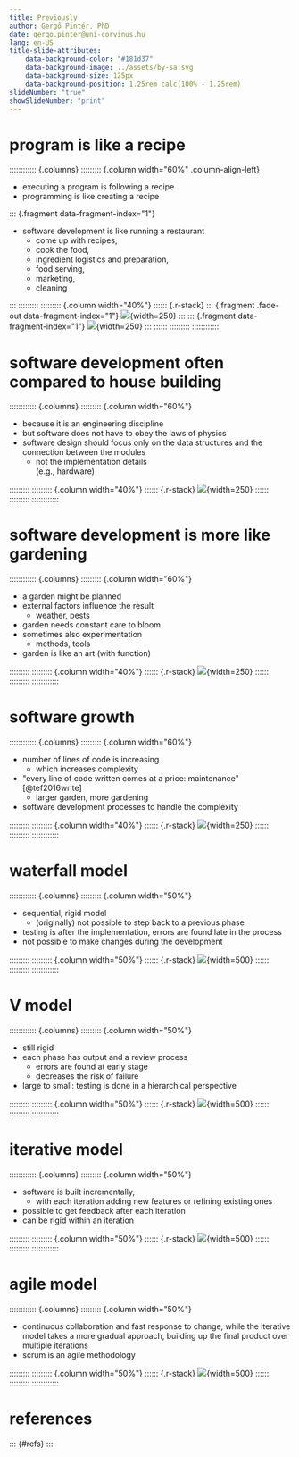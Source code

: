 ```yaml
---
title: Previously 
author: Gergő Pintér, PhD
date: gergo.pinter@uni-corvinus.hu
lang: en-US
title-slide-attributes:
    data-background-color: "#181d37"
    data-background-image: ../assets/by-sa.svg
    data-background-size: 125px
    data-background-position: 1.25rem calc(100% - 1.25rem)
slideNumber: "true"
showSlideNumber: "print"
---
```


# program is like a recipe

:::::::::::: {.columns}
::::::::: {.column width="60%" .column-align-left}
- executing a program is following a recipe
- programming is like creating a recipe

::: {.fragment data-fragment-index="1"}
- software development is like running a restaurant
    - come up with recipes,
    - cook the food,
    - ingredient logistics and preparation,
    - food serving,
    - marketing,
    - cleaning

:::
:::::::::
::::::::: {.column width="40%"}
:::::: {.r-stack}
::: {.fragment .fade-out data-fragment-index="1"}
![](figures/publicdomainvectors/a-cook-is-preparing-a-meal-publicdomainvectors.org.svg){width=250}
:::
::: {.fragment data-fragment-index="1"}
![](figures/publicdomainvectors/restaurant-table-publicdomainvectors.org.svg){width=250}
:::
::::::
:::::::::
::::::::::::

# software development often compared to house building

:::::::::::: {.columns}
::::::::: {.column width="60%"}
- because it is an engineering discipline
- but software does not have to obey the laws of physics
- software design should focus only on the data structures and the connection between the modules
    - not the implementation details<br>(e.g., hardware)

:::::::::
::::::::: {.column width="40%"}
:::::: {.r-stack}
![](figures/publicdomainvectors/architect-engineer-developing-a-construction-of-house.svg){width=250}
::::::
:::::::::
::::::::::::

# software development is more like gardening

:::::::::::: {.columns}
::::::::: {.column width="60%"}
- a garden might be planned
- external factors influence the result
    - weather, pests
- garden needs constant care to bloom
- sometimes also experimentation
    - methods, tools
- garden is like an art (with function)

:::::::::
::::::::: {.column width="40%"}
:::::: {.r-stack}
![](figures/publicdomainvectors/gardener-watering-with-a-hose.svg){width=250}
::::::
:::::::::
::::::::::::

# software growth

:::::::::::: {.columns}
::::::::: {.column width="60%"}
- number of lines of code is increasing
    - which increases complexity
- "every line of code written comes at a price: maintenance" [@tef2016write]
    - larger garden, more gardening
- software development processes to handle the complexity

:::::::::
::::::::: {.column width="40%"}
:::::: {.r-stack}
![](figures/publicdomainvectors/idea-of-success-achievement.svg){width=250}
::::::
:::::::::
::::::::::::

# waterfall model

:::::::::::: {.columns}
::::::::: {.column width="50%"}
- sequential, rigid model
    - (originally) not possible to step back to a previous phase
- testing is after the implementation, errors are found late in the process
- not possible to make changes during the development

:::::::::
::::::::: {.column width="50%"}
:::::: {.r-stack}
![](figures/waterfall.svg){width=500}
::::::
:::::::::
::::::::::::

# V model

:::::::::::: {.columns}
::::::::: {.column width="50%"}
- still rigid
- each phase has output and a review process
    - errors are found at early stage
    - decreases the risk of failure
- large to small: testing is done in a hierarchical perspective

:::::::::
::::::::: {.column width="50%"}
:::::: {.r-stack}
![](figures/v_model.drawio.svg){width=500}
::::::
:::::::::
::::::::::::

# iterative model

:::::::::::: {.columns}
::::::::: {.column width="50%"}
- software is built incrementally,
    - with each iteration adding new features or refining existing ones
- possible to get feedback after each iteration
- can be rigid within an iteration

:::::::::
::::::::: {.column width="50%"}
:::::: {.r-stack}
![](figures/iterative.drawio.svg){width=500}
::::::
:::::::::
::::::::::::

# agile model

:::::::::::: {.columns}
::::::::: {.column width="50%"}
- continuous collaboration and fast response to change, while the iterative model takes a more gradual approach, building up the final product over multiple iterations
- scrum is an agile methodology

:::::::::
::::::::: {.column width="50%"}
:::::: {.r-stack}
![](figures/agile.drawio.svg){width=500}
::::::
:::::::::
::::::::::::


# references

::: {#refs}
:::
